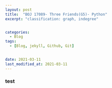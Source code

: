 ```yaml
---
layout: post
title:  "BOJ 17089- Three Friends(G5)- Python"
excerpt: "classification: graph, indegree"


categories:
  - Blog
tags:
  - [Blog, jekyll, Github, Git]

 
date: 2021-03-11
last_modified_at: 2021-03-11
---
```


### test